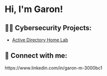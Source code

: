 <h1>Hi, I'm Garon! 

<h2>👨‍💻 Cybersecurity Projects:</h2>


  - [Active Directory Home Lab](https://github.com/1/Algorithms-Practice)



<h2> 🤳 Connect with me:</h2>
https://www.linkedin.com/in/garon-m-3000bc1
